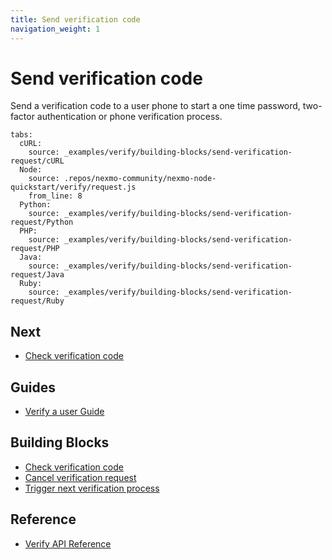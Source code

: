 ```yaml
---
title: Send verification code
navigation_weight: 1
---
```


# Send verification code

Send a verification code to a user phone to start a one time password, two-factor authentication or phone verification process.

```tabbed_examples
tabs:
  cURL:
    source: _examples/verify/building-blocks/send-verification-request/cURL
  Node:
    source: .repos/nexmo-community/nexmo-node-quickstart/verify/request.js
    from_line: 8
  Python:
    source: _examples/verify/building-blocks/send-verification-request/Python
  PHP:
    source: _examples/verify/building-blocks/send-verification-request/PHP
  Java:
    source: _examples/verify/building-blocks/send-verification-request/Java
  Ruby:
    source: _examples/verify/building-blocks/send-verification-request/Ruby
```


## Next

* [Check verification code](/verify/building-blocks/check-verify-request)

## Guides

* [Verify a user Guide](/verify/guides/verify-a-user)

## Building Blocks

* [Check verification code](/verify/building-blocks/check-verify-request)
* [Cancel verification request](/verify/building-blocks/cancel-verify-request)
* [Trigger next verification process](/verify/building-blocks/trigger-next-verification-process)

## Reference

* [Verify API Reference](/api/verify)
